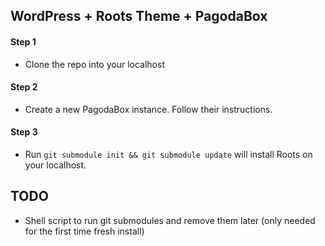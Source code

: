 WordPress + Roots Theme + PagodaBox
-----------------------------------

#### Step 1
- Clone the repo into your localhost

#### Step 2
- Create a new PagodaBox instance. Follow their instructions.

#### Step 3
- Run `git submodule init && git submodule update` will install Roots on your localhost.

## TODO
+ Shell script to run git submodules and remove them later (only needed for the first time fresh install)





